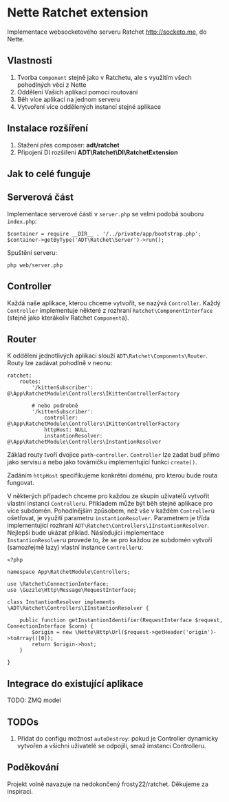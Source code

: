 # Nette Ratchet extension

Implementace websocketového serveru Ratchet http://socketo.me, do Nette.


## Vlastnosti

1. Tvorba `Component` stejně jako v Ratchetu, ale s využitím všech pohodlných věcí z Nette
2. Oddělení Vaších aplikací pomocí routování
3. Běh více aplikací na jednom serveru
4. Vytvoření více oddělených instancí stejné aplikace


## Instalace rozšíření

1. Stažení přes composer: **adt/ratchet**
2. Připojení DI rozšíření **ADT\Ratchet\DI\RatchetExtension**

## Jak to celé funguje



## Serverová část

Implementace serverové části v `server.php` se velmi podobá souboru `index.php`:
```
$container = require __DIR__ . '/../private/app/bootstrap.php';
$container->getByType('ADT\Ratchet\Server')->run();
```


Spuštění serveru:
```
php web/server.php
```


## Controller

Každá naše aplikace, kterou chceme vytvořit, se nazývá `Controller`. Každý `Controller` implementuje některé z rozhraní `Ratchet\ComponentInterface` (stejně jako kterákoliv Ratchet `Component`a).

## Router

K oddělení jednotlivých aplikací slouží `ADT\Ratchet\Components\Router`. Routy lze zadávat pohodlně v neonu:

```
ratchet:
    routes:
    	'/kittenSubscriber': @\App\RatchetModule\Controllers\IKittenControllerFactory
        
        # nebo podrobně
    	'/kittenSubscriber':
    		controller: @\App\RatchetModule\Controllers\IKittenControllerFactory
    		httpHost: NULL
    		instantionResolver: @\App\RatchetModule\Controllers\InstantionResolver
```

Základ routy tvoří dvojice `path`-`controller`. `Controller` lze zadat buď přímo jako servisu a nebo jako továrničku implementující funkci `create()`.

Zadáním `httpHost` specifikujeme konkrétní doménu, pro kterou bude routa fungovat.

V některých případech chceme pro každou ze skupin uživatelů vytvořit vlastní instanci `Controller`u. Příkladem může být běh stejné aplikace pro více subdomén. Pohodlnějším způsobem, než vše v každém `Controller`u ošetřovat, je využití parametru `instantionResolver`. Parametrem je třída implementující rozhraní `ADT\Ratchet\Controllers\IInstantionResolver`. Nejlepší bude ukázat příklad. Následující implementace `InstantionResolver`u provede to, že se pro každou ze subdomén vytvoří (samozřejmě lazy) vlastní instance `Controller`u:

```
<?php

namespace App\RatchetModule\Controllers;

use \Ratchet\ConnectionInterface;
use \Guzzle\Http\Message\RequestInterface;

class InstantionResolver implements \ADT\Ratchet\Controllers\IInstantionResolver {
    
	public function getInstantionIdentifier(RequestInterface $request, ConnectionInterface $conn) {
		$origin = new \Nette\Http\Url($request->getHeader('origin')->toArray()[0]);
		return $origin->host;
	}
	
}
```

## Integrace do existující aplikace

TODO: ZMQ model

## TODOs

1. Přidat do configu možnost `autoDestroy`: pokud je Controller dynamicky vytvořen a všichni uživatelé se odpojili, smaž imstanci Controlleru.

## Poděkování

Projekt volně navazuje na nedokončený frosty22/ratchet. Děkujeme za inspiraci.

